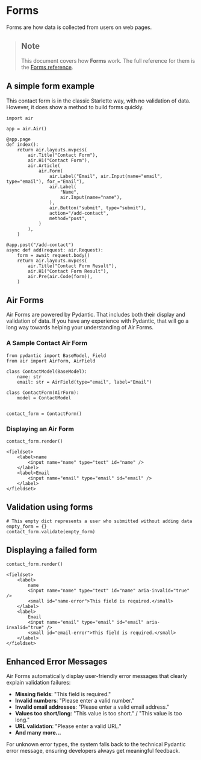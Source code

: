 # Forms

Forms are how data is collected from users on web pages.

> ## Note
>
> This document covers how **Forms** work. The full reference for them is the [Forms reference](https://feldroy.github.io/air/api/forms/).

## A simple form example

This contact form is in the classic Starlette way, with no validation of data. However, it does show a method to build forms quickly.

```
import air

app = air.Air()

@app.page
def index():
    return air.layouts.mvpcss(
        air.Title("Contact Form"),
        air.H1("Contact Form"),
        air.Article(
            air.Form(
                air.Label("Email", air.Input(name="email", type="email"), for_="Email"),
                air.Label(
                    "Name",
                    air.Input(name="name"),
                ),
                air.Button("submit", type="submit"),
                action="/add-contact",
                method="post",
            )
        ),
    )

@app.post("/add-contact")
async def add(request: air.Request):
    form = await request.body()
    return air.layouts.mvpcss(
        air.Title("Contact Form Result"),
        air.H1("Contact Form Result"),
        air.Pre(air.Code(form)),
    )
```

## Air Forms

Air Forms are powered by Pydantic. That includes both their display and validation of data. If you have any experience with Pydantic, that will go a long way towards helping your understanding of Air Forms.

### A Sample Contact Air Form

```
from pydantic import BaseModel, Field
from air import AirForm, AirField

class ContactModel(BaseModel):
    name: str
    email: str = AirField(type="email", label="Email")

class ContactForm(AirForm):
    model = ContactModel


contact_form = ContactForm()
```

### Displaying an Air Form

```
contact_form.render()
```

```
<fieldset>
    <label>name
        <input name="name" type="text" id="name" />
    </label>
    <label>Email
        <input name="email" type="email" id="email" />
    </label>
</fieldset>
```

## Validation using forms

```
# This empty dict represents a user who submitted without adding data
empty_form = {}
contact_form.validate(empty_form)
```

## Displaying a failed form

```
contact_form.render()
```

```
<fieldset>
    <label>
        name
        <input name="name" type="text" id="name" aria-invalid="true" />
        <small id="name-error">This field is required.</small>
    </label>
    <label>
        Email
        <input name="email" type="email" id="email" aria-invalid="true" />
        <small id="email-error">This field is required.</small>
    </label>
</fieldset>
```

## Enhanced Error Messages

Air Forms automatically display user-friendly error messages that clearly explain validation failures:

- **Missing fields**: "This field is required."
- **Invalid numbers**: "Please enter a valid number."
- **Invalid email addresses**: "Please enter a valid email address."
- **Values too short/long**: "This value is too short." / "This value is too long."
- **URL validation**: "Please enter a valid URL."
- **And many more...**

For unknown error types, the system falls back to the technical Pydantic error message, ensuring developers always get meaningful feedback.
